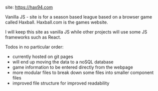 site: https://hax94.com

Vanilla JS - site is for a season based league based on a browser game called Haxball. Haxball.com is the games website.

I will keep this site as vanilla JS while other projects will use some JS frameworks such as React.

Todos in no particular order:

- currently hosted on git pages
- will end up moving the data to a noSQL database
- game information to be entered directly from the webpage
- more modular files to break down some files into smaller component files
- improved file structure for improved readability
